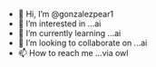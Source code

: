 - 👋 Hi, I’m @gonzalezpear1
- 👀 I’m interested in ...ai
- 🌱 I’m currently learning ...ai
- 💞️ I’m looking to collaborate on ...ai
- 📫 How to reach me ...via owl

<!---
gonzalezpear1/gonzalezpear1 is a ✨ special ✨ repository because its `README.md` (this file) appears on your GitHub profile.
You can click the Preview link to take a look at your changes.
--->
